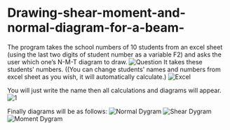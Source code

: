 # Drawing-shear-moment-and-normal-diagram-for-a-beam-
The program takes the school numbers of  10 students from an excel sheet (using the last two digits of student number as a variable F2) and asks the user which one’s N-M-T diagram to draw.
![Question](https://user-images.githubusercontent.com/97787178/150646989-94882a5e-e617-4a18-8617-cfb2efe9e4dd.png)
It takes these students' numbers. ((You can change students' names and numbers from excel sheet as you wish, it will automatically calculate.)
![Excel](https://user-images.githubusercontent.com/97787178/150647508-e5495de5-48f3-44b1-96b9-b9051ea47961.png)

You will just write the name then all calculations and diagrams will appear. 
![1](https://user-images.githubusercontent.com/97787178/150647568-5a5edaa8-5186-4560-91d0-56a97bba5846.png)

Finally diagrams will be as follows:
![Normal Dygram](https://user-images.githubusercontent.com/97787178/150647554-bce142f0-1c43-46b8-9ded-e43f5e8a8336.png)
![Shear Dygram](https://user-images.githubusercontent.com/97787178/150647586-d13dd937-6eea-47cc-a03c-3638a0ce1224.png)
![Moment Dygram](https://user-images.githubusercontent.com/97787178/150647599-4444a586-abf5-4c5d-847c-8be6e14cf141.png)
